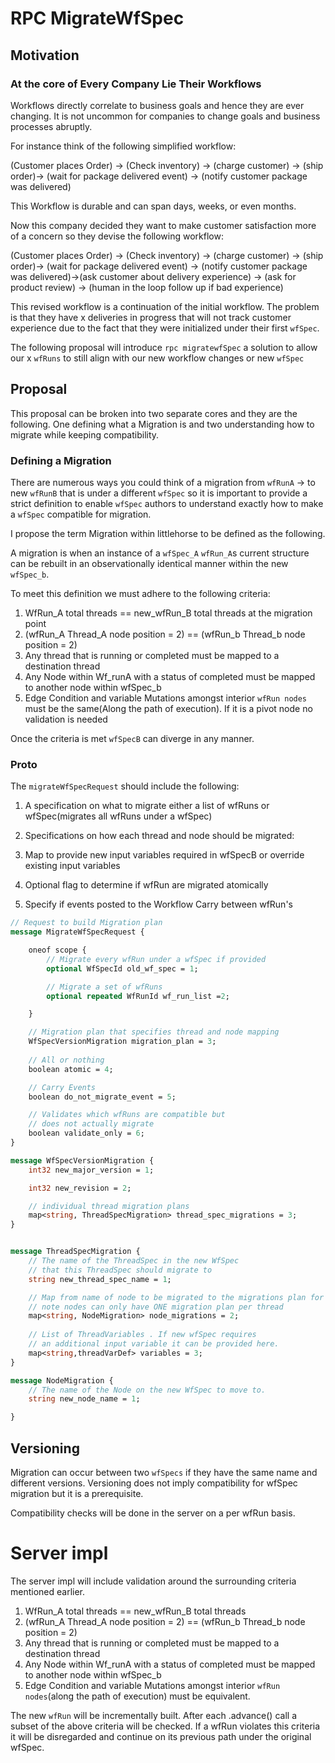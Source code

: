 # **RPC MigrateWfSpec**

## **Motivation**

### **At the core of Every Company Lie Their Workflows**
 Workflows directly correlate to business goals and hence they are ever changing. It is not uncommon for companies to change goals and business processes abruptly.

For instance think of the following simplified workflow:
 
(Customer places Order) -> (Check inventory) -> (charge customer) -> (ship order)-> (wait for package delivered event) -> (notify customer package was delivered)

This Workflow is durable and can span days, weeks, or even months. 

Now this company decided they want to make customer satisfaction more of a concern so they devise the following workflow:

(Customer places Order) -> (Check inventory) -> (charge customer) -> (ship order)-> (wait for package delivered event) -> (notify customer package was delivered)->(ask customer about delivery experience) -> (ask for product review) -> (human in the loop follow up if bad experience)

This revised workflow is a continuation of the initial workflow. The problem is that they have x deliveries in progress that will not track customer experience due to the fact that they were initialized under their first `wfSpec`.

The following proposal will introduce `rpc migratewfSpec` a solution to allow our x `wfRuns` to still align with our new workflow changes or new `wfSpec`

## Proposal

This proposal can be broken into two separate cores and they are the following.
One defining what a Migration is and two understanding how to migrate while keeping compatibility. 

### Defining a Migration

There are numerous ways you could think of a migration from `wfRunA` -> to new `wfRunB` that is under a different `wfSpec` so it is important to provide a strict definition to enable `wfSpec` authors to understand exactly how to make a `wfSpec` compatible for migration.

I propose the term Migration within littlehorse to be defined as the following.

A migration is when an instance of a `wfSpec_A` `wfRun_A`s current structure can be rebuilt in an observationally identical manner within the new `wfSpec_b`.

To meet this definition we must adhere to the following criteria:

1) WfRun_A total threads == new_wfRun_B total threads at the migration point
2) (wfRun_A Thread_A node position = 2) == (wfRun_b Thread_b node position = 2)
3) Any thread that is running or completed must be mapped to a destination thread
4) Any Node within Wf_runA with a status of completed must be mapped to another node within wfSpec_b
5) Edge Condition and variable Mutations amongst interior `wfRun nodes` must be the same(Along the path of execution). If it is a pivot node no validation is needed 

Once the criteria is met `wfSpecB` can diverge in any manner.


### Proto
The `migrateWfSpecRequest` should include the following:

1) A specification on what to migrate either a list of wfRuns or wfSpec(migrates all wfRuns under a wfSpec)

2) Specifications on how each thread and node should be migrated:
3)  Map to provide new input variables required in wfSpecB or override existing
input variables
4) Optional flag to determine if wfRun are migrated atomically
5) Specify if events posted to the Workflow Carry between wfRun's


```proto
// Request to build Migration plan
message MigrateWfSpecRequest {

    oneof scope {
        // Migrate every wfRun under a wfSpec if provided
        optional WfSpecId old_wf_spec = 1;

        // Migrate a set of wfRuns
        optional repeated WfRunId wf_run_list =2;

    } 

    // Migration plan that specifies thread and node mapping
    WfSpecVersionMigration migration_plan = 3;
    
    // All or nothing 
    boolean atomic = 4;

    // Carry Events 
    boolean do_not_migrate_event = 5;

    // Validates which wfRuns are compatible but
    // does not actually migrate
    boolean validate_only = 6;
}

message WfSpecVersionMigration {
    int32 new_major_version = 1;

    int32 new_revision = 2;

    // individual thread migration plans
    map<string, ThreadSpecMigration> thread_spec_migrations = 3;
}


message ThreadSpecMigration {
    // The name of the ThreadSpec in the new WfSpec 
    // that this ThreadSpec should migrate to
    string new_thread_spec_name = 1;

    // Map from name of node to be migrated to the migrations plan for that node
    // note nodes can only have ONE migration plan per thread
    map<string, NodeMigration> node_migrations = 2;
    
    // List of ThreadVariables . If new wfSpec requires 
    // an additional input variable it can be provided here.
    map<string,threadVarDef> variables = 3;
}

message NodeMigration {
    // The name of the Node on the new WfSpec to move to.
    string new_node_name = 1;

}
```

## Versioning 

Migration can occur between two `wfSpecs` if they have the same name and different versions. Versioning does not imply compatibility for wfSpec migration but it is a prerequisite.

Compatibility checks will be done in the server on a per wfRun basis.

# Server impl

The server impl will include validation around the surrounding criteria mentioned earlier.

1) WfRun_A total threads == new_wfRun_B total threads
2) (wfRun_A Thread_A node position = 2) == (wfRun_b Thread_b node position = 2)
3) Any thread that is running or completed must be mapped to a destination thread
4) Any Node within Wf_runA with a status of completed must be mapped to another node within wfSpec_b
5) Edge Condition and variable Mutations amongst interior `wfRun nodes`(along the path of execution) must be equivalent.


The new `wfRun` will be incrementally built. After each .advance() call a subset of the above criteria will be checked. If a wfRun violates this criteria it will be disregarded and continue on its previous path under the original wfSpec. 








